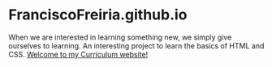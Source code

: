 # FranciscoFreiria.github.io

When we are interested in learning something new, we simply give ourselves to learning. An interesting project to learn the basics of HTML and CSS.
[Welcome to my Curriculum website!](https://franciscofreiria.github.io/)
